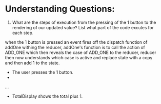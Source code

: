 # Understanding Questions:
1. What are the steps of execution from the pressing of the 1 button to the rendering of our updated value? List what part of the code excutes for each step.

when the 1 button is pressed an event fires off the dispatch function of addOne withing the reducer, addOne's function is to call the action of ADD_ONE which then reveals the case of ADD_ONE to the reducer, reducer then now understands which case is active and replace state with a copy and then add 1 to the state.


* The user presses the 1 button.
* 
...

* TotalDisplay shows the total plus 1.
